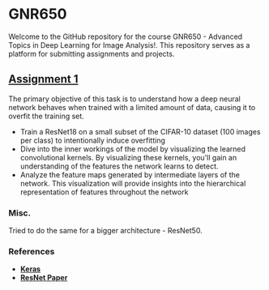# GNR650

Welcome to the GitHub repository for the course GNR650 - Advanced Topics in Deep Learning for Image Analysis!. This repository serves as a platform for submitting assignments and projects.

## [**Assignment 1**](./Task1/)

The primary objective of this task is to understand how a deep neural network behaves when trained with a limited amount of data, causing it to overfit the training set.

  -  Train a ResNet18 on a small subset of the CIFAR-10 dataset (100 images per class) to intentionally induce overfitting
  -  Dive into the inner workings of the model by visualizing the learned convolutional kernels. By visualizing these kernels, you'll gain an understanding of the features the network learns to detect.
  -  Analyze the feature maps generated by intermediate layers of the network. This visualization will provide insights into the hierarchical representation of features throughout the network

### Misc.

  Tried to do the same for a bigger architecture - ResNet50.

### References
  - [**Keras**](https://keras.io/)
  - [**ResNet Paper**](https://arxiv.org/abs/1512.03385)
 
